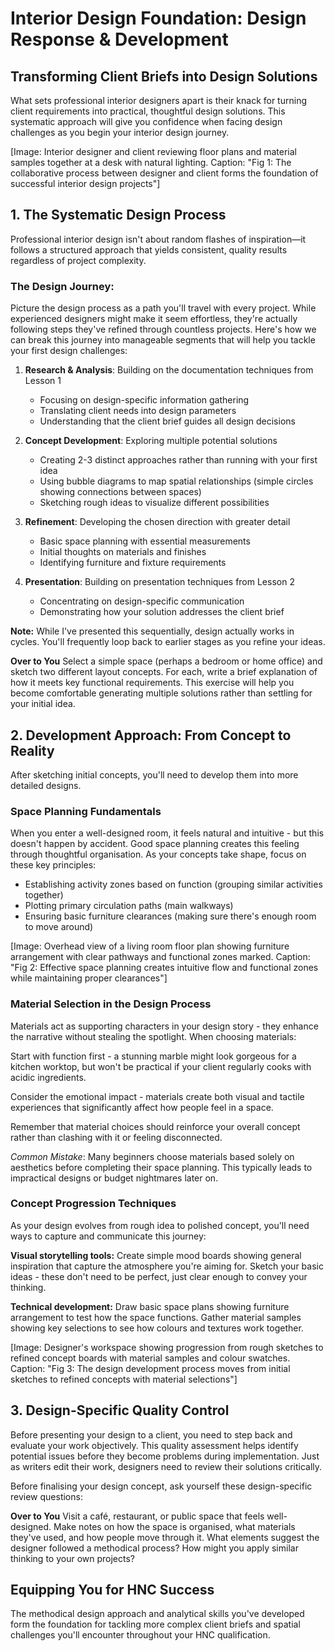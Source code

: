 # Interior Design Foundation: Design Response & Development

## Transforming Client Briefs into Design Solutions

What sets professional interior designers apart is their knack for turning client requirements into practical, thoughtful design solutions. This systematic approach will give you confidence when facing design challenges as you begin your interior design journey.

[Image: Interior designer and client reviewing floor plans and material samples together at a desk with natural lighting. Caption: "Fig 1: The collaborative process between designer and client forms the foundation of successful interior design projects"]

## 1. The Systematic Design Process

Professional interior design isn't about random flashes of inspiration—it follows a structured approach that yields consistent, quality results regardless of project complexity.

### The Design Journey:

Picture the design process as a path you'll travel with every project. While experienced designers might make it seem effortless, they're actually following steps they've refined through countless projects. Here's how we can break this journey into manageable segments that will help you tackle your first design challenges:

1. **Research & Analysis**: Building on the documentation techniques from Lesson 1
   * Focusing on design-specific information gathering
   * Translating client needs into design parameters
   * Understanding that the client brief guides all design decisions

2. **Concept Development**: Exploring multiple potential solutions  
   * Creating 2-3 distinct approaches rather than running with your first idea  
   * Using bubble diagrams to map spatial relationships (simple circles showing connections between spaces)  
   * Sketching rough ideas to visualize different possibilities

3. **Refinement**: Developing the chosen direction with greater detail  
   * Basic space planning with essential measurements  
   * Initial thoughts on materials and finishes  
   * Identifying furniture and fixture requirements

4. **Presentation**: Building on presentation techniques from Lesson 2
   * Concentrating on design-specific communication
   * Demonstrating how your solution addresses the client brief

**Note:** While I've presented this sequentially, design actually works in cycles. You'll frequently loop back to earlier stages as you refine your ideas.

**Over to You** Select a simple space (perhaps a bedroom or home office) and sketch two different layout concepts. For each, write a brief explanation of how it meets key functional requirements. This exercise will help you become comfortable generating multiple solutions rather than settling for your initial idea.

## 2. Development Approach: From Concept to Reality

After sketching initial concepts, you'll need to develop them into more detailed designs.

### Space Planning Fundamentals

When you enter a well-designed room, it feels natural and intuitive - but this doesn't happen by accident. Good space planning creates this feeling through thoughtful organisation. As your concepts take shape, focus on these key principles:

* Establishing activity zones based on function (grouping similar activities together)  
* Plotting primary circulation paths (main walkways)  
* Ensuring basic furniture clearances (making sure there's enough room to move around)  

[Image: Overhead view of a living room floor plan showing furniture arrangement with clear pathways and functional zones marked. Caption: "Fig 2: Effective space planning creates intuitive flow and functional zones while maintaining proper clearances"]

### Material Selection in the Design Process

Materials act as supporting characters in your design story - they enhance the narrative without stealing the spotlight. When choosing materials:

Start with function first - a stunning marble might look gorgeous for a kitchen worktop, but won't be practical if your client regularly cooks with acidic ingredients.

Consider the emotional impact - materials create both visual and tactile experiences that significantly affect how people feel in a space.

Remember that material choices should reinforce your overall concept rather than clashing with it or feeling disconnected.

*Common Mistake*: Many beginners choose materials based solely on aesthetics before completing their space planning. This typically leads to impractical designs or budget nightmares later on.

### Concept Progression Techniques

As your design evolves from rough idea to polished concept, you'll need ways to capture and communicate this journey:

**Visual storytelling tools:**
Create simple mood boards showing general inspiration that capture the atmosphere you're aiming for.
Sketch your basic ideas - these don't need to be perfect, just clear enough to convey your thinking.

**Technical development:**
Draw basic space plans showing furniture arrangement to test how the space functions.
Gather material samples showing key selections to see how colours and textures work together.

[Image: Designer's workspace showing progression from rough sketches to refined concept boards with material samples and colour swatches. Caption: "Fig 3: The design development process moves from initial sketches to refined concepts with material selections"]

## 3. Design-Specific Quality Control

Before presenting your design to a client, you need to step back and evaluate your work objectively. This quality assessment helps identify potential issues before they become problems during implementation. Just as writers edit their work, designers need to review their solutions critically.

Before finalising your design concept, ask yourself these design-specific review questions:

**Over to You** Visit a café, restaurant, or public space that feels well-designed. Make notes on how the space is organised, what materials they've used, and how people move through it. What elements suggest the designer followed a methodical process? How might you apply similar thinking to your own projects?

## Equipping You for HNC Success

The methodical design approach and analytical skills you've developed form the foundation for tackling more complex client briefs and spatial challenges you'll encounter throughout your HNC qualification.